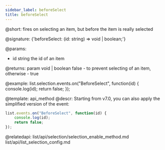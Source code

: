 ```yaml
---
sidebar_label: beforeSelect
title: beforeSelect
---          
```


@short: fires on selecting an item, but before the item is really selected

@signature: {'beforeSelect: (id: string) => void | boolean;'}

@params:
- id    string  the id of an item

@returns:
param   void | boolean     false - to prevent selecting of an item, otherwise - true


@example:
list.selection.events.on("BeforeSelect", function(id) {
    console.log(id);
    return false;
});

@template: api_method
@descr:
Starting from v7.0, you can also apply the simplified version of the event:

~~~js
list.events.on("BeforeSelect", function(id) {
    console.log(id);
    return false;
});
~~~

@relatedapi: 
list/api/selection/selection_enable_method.md
list/api/list_selection_config.md





